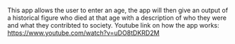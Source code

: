 This app allows the user to enter an age, the app will then give an output of a historical figure who died at that age with a description of who they were and what they contribted to society.
Youtube link on how the app works: https://www.youtube.com/watch?v=uDO8tDKRD2M

